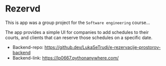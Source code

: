 # Rezervd 

This is app was a group project for the `Software engineering` course...

The app provides a simple UI for companies to add schedules to their courts, and clients that can reserve those schedules on a specific date.

- Backend-repo: https://github.dev/LukaSeTrudi/e-rezervacije-prostorov-backend
- Backend-link: https://lp0667.pythonanywhere.com/

